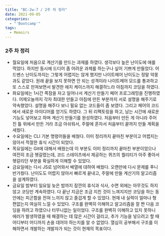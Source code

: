 ```yaml
---
title: "BC-2w-7 / 2주 차 정리"
date: 2021-09-05
categories:
  - "'Bootcamp'"
tags:
  - Memoirs
---
```


### 2주 차 정리

- 월요일에 처음으로 계산기를 만드는 과제를 하였다. 생각보다 높은 난이도에 애를 먹었다. 하지만 동시에 드디어 좀 어려운 과제를 하는구나 싶어 기쁘게 만들었다. 어드밴스 난이도까지는 그렇게 어렵지는 않게 했지만 나이트메어 난이도는 정말 악몽과도 같았다. 원래 끝을 보지 못하면 안 되는 성격이라 나이트메어 모드를 통과하고 또 스스로 만져보면서 발견한 에지 케이스까지 해결하느라 아침까지 코딩을 하였다.
- 화요일에는 1시간 쪽잠을 자고 일어나서 계산기 만들기 페어 프로그래밍을 진행하였다. 어제오늘까지 각자 최대한 만들고 아침에 만든 부분까지 서로 설명을 해주기로 약속했었다. 설명을 해주다 보니 필요 없는 코드들이 좀 보였다. 그리고 페어의 코드에서 새로운 아이디어를 얻기도 하였다. 그 뒤 리팩토링을 하고, 남는 시간에 새로운 기능도 넣어보고 하며 계산기 만들기를 완성하였다. 처음부터 만든 게 아니라 주어진 틀 위에서 만든 거라 조금 아쉬워서, 주말에 혼자서 처음부터 끝까지 만들 계획을 세웠다.
- 수요일에는 CLI 기본 명령어들을 배웠다. 이미 정리까지 끝마친 부분이고 어렵지는 않아서 적절한 휴식 시간이 되었다.
- 목요일에는 Git에 대해서 배웠는데 이 부분도 이미 정리까지 끝마친 부분이었으나 여전히 조금 헷갈렸는데, 코드 스테이츠에서 제공하는 퀴즈의 퀄리티가 아주 좋아서 헷갈리던 부분을 확실하게 이해할 수 있었다.
- 금요일에는 다시 JS로 넘어와서 배열에 대하여 배웠다. 오랜만에 다시 문제를 푸니 반가웠다. 난이도도 어렵지 않아서 빠르게 끝내고, 주말에 만들 계산기의 알고리즘을 설계하였다.
- 금요일 밤부터 일요일 늦은 밤까지 잠깐의 휴식과 식사, 수면 외에는 아무것도 하지 않고 코딩만 계속하였다. 다 끝난 지금은 조금 지친 것이 느껴지지만 코딩을 하는 동안에는 피곤함을 전혀 느끼지 않고 즐겁게 할 수 있었다. 현재 내 실력이 얼마나 형편없는지 여실히 느낄 수 있었다. 구조를 완벽히 이해하고 알고리즘을 잘 짠 다음 코딩을 하려고 하였으나 터무니없는 일이었다. 구조를 완벽히 이해하고 있지 못하니 에러가 발생하였을 때 해결하는 데 많은 시간이 걸리고, 추가 기능을 넣으려고 할 때 어디부터 어디까지 손을 데어야 하는지를 알 수 없었다. 열심히 공부해서 구조를 이해하면서 개발하는 개발자가 되는 것이 현재의 목표이다.
